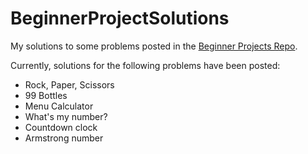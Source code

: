 # BeginnerProjectSolutions

My solutions to some problems posted in the [Beginner Projects Repo](https://github.com/jorgegonzalez/beginner-projects).

Currently, solutions for the following problems have been posted:

- Rock, Paper, Scissors
- 99 Bottles
- Menu Calculator
- What's my number?
- Countdown clock
- Armstrong number
